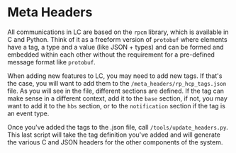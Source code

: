# Meta Headers

All communications in LC are based on the `rpcm` library, which is available in C and Python. Think of it as a freeform version of `protobuf` where elements have a tag, a type and a value (like JSON + types) and can be formed and embedded within each other without the requirement for a pre-defined message format like `protobuf`.

When adding new features to LC, you may need to add new tags. If that's the case, you will want to add them to the `/meta_headers/rp_hcp_tags.json` file. As you will see in the file, different sections are defined. If the tag can make sense in a different context, add it to the `base` section, if not, you may want to add it to the `hbs` section, or to the `notification` section if the tag is an event type.

Once you've added the tags to the .json file, call `/tools/update_headers.py`. This last script will take the
tag definition you've added and will generate the various C and JSON headers for the other components of the system.